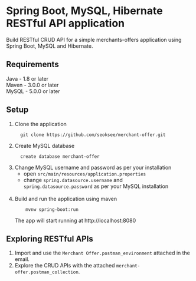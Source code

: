# Spring Boot, MySQL, Hibernate RESTful API application
Build RESTful CRUD API for a simple merchants-offers application using Spring Boot, MySQL and Hibernate.

## Requirements
Java - 1.8 or later <br>
Maven - 3.0.0 or later <br>
MySQL - 5.0.0 or later <br>

## Setup
<ol>
  <li>Clone the application <br>
    
      git clone https://github.com/seoksee/merchant-offer.git 
  </li>
  <li>Create MySQL database <br>
      
      create database merchant-offer
  </li>
  <li>Change MySQL username and password as per your installation
      <ul>
          <li>open <code>src/main/resources/application.properties</code></li> 
          <li>change <code>spring.datasource.username</code> and <code>spring.datasource.password</code> as per your MySQL installation</li>
      </ul>
  </li><br>
  <li>Build and run the application using maven <br>
  
        mvnw spring-boot:run
  
  The app will start running at http://localhost:8080
  </li>
</ol>

## Exploring RESTful APIs
1. Import and use the `Merchant Offer.postman_environment` attached in the email.
2. Explore the CRUD APIs with the attached `merchant-offer.postman_collection`.
